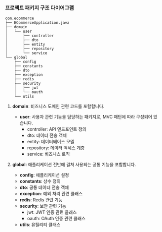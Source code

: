 ### 프로젝트 패키지 구조 다이어그램

```
com.ecommerce
├── ECommerceApplication.java
├── domain
│   └── user
│       ├── controller
│       ├── dto
│       ├── entity
│       ├── repository
│       └── service
└── global
    ├── config
    ├── constants
    ├── dto
    ├── exception
    ├── redis
    ├── security
    │   ├── jwt
    │   └── oauth
    └── utils
```

1. **domain**: 비즈니스 도메인 관련 코드를 포함합니다.
    - **user**: 사용자 관련 기능을 담당하는 패키지로, MVC 패턴에 따라 구성되어 있습니다.
        - controller: API 엔드포인트 정의
        - dto: 데이터 전송 객체
        - entity: 데이터베이스 모델
        - repository: 데이터 액세스 계층
        - service: 비즈니스 로직

2. **global**: 애플리케이션 전반에 걸쳐 사용되는 공통 기능을 포함합니다.
    - **config**: 애플리케이션 설정
    - **constants**: 상수 정의
    - **dto**: 공통 데이터 전송 객체
    - **exception**: 예외 처리 관련 클래스
    - **redis**: Redis 관련 기능
    - **security**: 보안 관련 기능
        - jwt: JWT 인증 관련 클래스
        - oauth: OAuth 인증 관련 클래스
    - **utils**: 유틸리티 클래스

